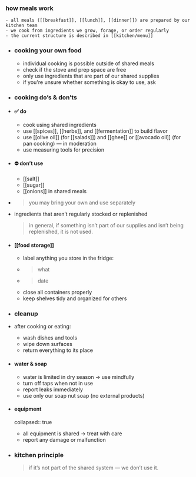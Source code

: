 ### how meals work
	- all meals ([[breakfast]], [[lunch]], [[dinner]]) are prepared by our kitchen team
	- we cook from ingredients we grow, forage, or order regularly
	- the current structure is described in [[kitchen/menu]]
- ### cooking your own food
	- individual cooking is possible outside of shared meals
	- check if the stove and prep space are free
	- only use ingredients that are part of our shared supplies
	- if you're unsure whether something is okay to use, ask
- ### cooking do’s & don’ts
- #### ✅ do
	- cook using shared ingredients
	- use [[spices]], [[herbs]], and [[fermentation]] to build flavor
	- use [[olive oil]] (for [[salads]]) and [[ghee]] or [[avocado oil]] (for pan cooking) — in moderation
	- use measuring tools for precision
- #### ⛔ don’t use
	- [[salt]]
	- [[sugar]]
	- [[onions]] in shared meals
- >  you may bring your own and use separately
- ingredients that aren’t regularly stocked or replenished
  
  > in general, if something isn’t part of our supplies and isn’t being replenished, it is not used.
- #### [[food storage]]
	- label anything you store in the fridge:
	- > what
	- > date
	- close all containers properly
	- keep shelves tidy and organized for others
- ### cleanup
- after cooking or eating:
	- wash dishes and tools
	- wipe down surfaces
	- return everything to its place
- #### water & soap
	- water is limited in dry season → use mindfully
	- turn off taps when not in use
	- report leaks immediately
	- use only our soap nut soap (no external products)
- #### equipment
  collapsed:: true
	- all equipment is shared → treat with care
	- report any damage or malfunction
- ### kitchen principle
  > if it’s not part of the shared system — we don’t use it.
